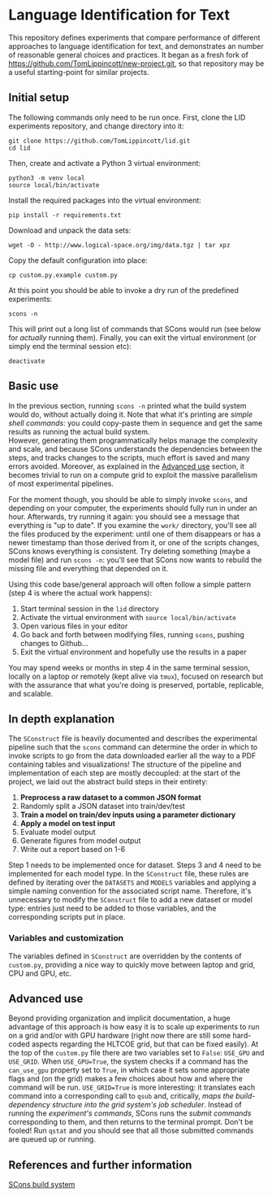 # Language Identification for Text

This repository defines experiments that compare performance of different approaches to language identification for text, and demonstrates an number of reasonable general choices and practices.  It began as a fresh fork of <https://github.com/TomLippincott/new-project.git>, so that repository may be a useful starting-point for similar projects.

## Initial setup

The following commands only need to be run once.  First, clone the LID experiments repository, and change directory into it:

```
git clone https://github.com/TomLippincott/lid.git
cd lid
```

Then, create and activate a Python 3 virtual environment:

```
python3 -m venv local
source local/bin/activate
```

Install the required packages into the virtual environment:

```
pip install -r requirements.txt
```

Download and unpack the data sets:

```
wget -O - http://www.logical-space.org/img/data.tgz | tar xpz
```

Copy the default configuration into place:

```
cp custom.py.example custom.py
```

At this point you should be able to invoke a dry run of the predefined experiments:

```
scons -n
```

This will print out a long list of commands that SCons would run (see below for *actually*
running them).  Finally, you can exit the virtual environment (or simply end the terminal session etc):

```
deactivate
```

## Basic use

In the previous section, running `scons -n` printed what the build system would do, without
actually doing it.  Note that what it's printing are *simple shell commands*: you could 
copy-paste them in sequence and get the same results as running the actual build system.  
However, generating them programmatically helps manage the complexity and scale, and because 
SCons understands the dependencies between the steps, and tracks changes to the scripts, much 
effort is saved and many errors avoided.  Moreover, as explained in the [Advanced use](#advanced)
section, it becomes trivial to run on a compute grid to exploit the massive parallelism of
most experimental pipelines.

For the moment though, you should be able to simply invoke `scons`, and depending on your
computer, the experiments should fully run in under an hour.  Afterwards, try running it
again: you should see a message that everything is "up to date".  If you examine the `work/` 
directory, you'll see all the files produced by the experiment: until one of them disappears
or has a newer timestamp than those derived from it, or one of the scripts changes, SCons
knows everything is consistent.  Try deleting something (maybe a model file) and run `scons -n`:
you'll see that SCons now wants to rebuild the missing file and everything that depended on
it.

Using this code base/general approach will often follow a simple pattern (step 4 is where 
the actual work happens):

1. Start terminal session in the `lid` directory
2. Activate the virtual environment with `source local/bin/activate`
3. Open various files in your editor
4. Go back and forth between modifying files, running `scons`, pushing changes to Github...
5. Exit the virtual environment and hopefully use the results in a paper

You may spend weeks or months in step 4 in the same terminal session, locally on a laptop or 
remotely (kept alive via `tmux`), focused on research but with the assurance that what you're
doing is preserved, portable, replicable, and scalable.

## In depth explanation

The `SConstruct` file is heavily documented and describes the experimental pipeline such that the `scons` command can determine the order in which to invoke scripts to go from the data downloaded earlier all the way to a PDF containing tables and visualizations!  The structure of the pipeline and implementation of each step are mostly decoupled: at the start of the project, we laid out the abstract build steps in their entirety:

1. **Preprocess a raw dataset to a common JSON format**
2. Randomly split a JSON dataset into train/dev/test
3. **Train a model on train/dev inputs using a parameter dictionary**
4. **Apply a model on test input**
5. Evaluate model output
6. Generate figures from model output
7. Write out a report based on 1-6

Step 1 needs to be implemented once for dataset.  Steps 3 and 4 need to be implemented for each model type.  In the `SConstruct` file, these rules are defined by iterating over the `DATASETS` and `MODELS` variables and applying a simple naming convention for the associated script name.  Therefore, it's unnecessary to modify the `SConstruct` file to add a new dataset or model type: entries just need to be added to those variables, and the corresponding scripts put in place.

### Variables and customization

The variables defined in `SConstruct` are overridden by the contents of `custom.py`, providing a nice way to quickly move between laptop and grid, CPU and GPU, etc.

## <a name="advanced"></a> Advanced use

Beyond providing organization and implicit documentation, a huge advantage of this approach is how easy it is to scale up experiments to run on a grid and/or with GPU hardware (right now there are still some hard-coded aspects regarding the HLTCOE grid, but that can be fixed easily).  At the top of the `custom.py` file there are two variables set to `False`: `USE_GPU` and `USE_GRID`.  When `USE_GPU=True`, the system checks if a command has the `can_use_gpu` property set to `True`, in which case it sets some appropriate flags and (on the grid) makes a few choices about how and where the command will be run.  `USE_GRID=True` is more interesting: it translates each command into a corresponding call to `qsub` and, critically, *maps the build-dependency structure into the grid system's job scheduler*.  Instead of running the *experiment's commands*, SCons runs the *submit commands* corresponding to them, and then returns to the terminal prompt.  Don't be fooled!  Run `qstat` and you should see that all those submitted commands are queued up or running.

## References and further information

[SCons build system](http://www.scons.org)
